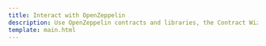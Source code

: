 ```yaml
---
title: Interact with OpenZeppelin
description: Use OpenZeppelin contracts and libraries, the Contract Wizard, or Defender to create and manage your Solidity smart contracts on Moonbeam.
template: main.html
---
```


<div class='subsection-wrapper'></div>